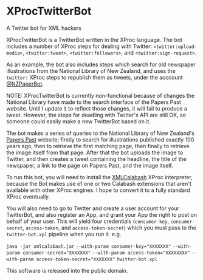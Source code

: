 # XProcTwitterBot
A Twitter bot for XML hackers

XProcTwitterBot is a TwitterBot written in the XProc language. The bot includes a number of XProc steps for dealing with Twitter: `<twitter:upload-media>`, `<twitter:tweet>`, `<twitter:followers>`, and `<twitter:sign-request>`.

As an example, the bot also includes steps which search for old newspaper illustrations from the National Library of New Zealand, and uses the `twitter:` XProc steps to republish them as tweets, under the acccount [@NZPaperBot](https://twitter.com/NZPaperBot).

NOTE: XProcTwitterBot is currently non-functional because of changes the National Library have made to the search interface of the Papers Past website. Until I update it to reflect those changes, it will fail to produce a tweet. However, the steps for deadling with Twitter's API are still OK, so someone could easily make a new TwitterBot based on it.

The bot makes a series of queries to the National Library of New Zealand's [Papers Past](http://paperspast.natlib.govt.nz/) website; firstly to search for illustrations published exactly 100 years ago, then to retrieve the first matching page, then finally to retrieve the image itself from that page. After that the bot uploads the image to Twitter, and then creates a tweet containing the headline, the title of the newspaper, a link to the page on Papers Past, and the image itself.

To run this bot, you will need to install the [XMLCalabash](http://xmlcalabash.com/) XProc interpreter, because the Bot makes use of one or two Calabash extensions that aren't available with other XProc engines. I hope to convert it to a fully standard XProc eventually.

You will also need to go to Twitter and create a user account for your TwitterBot, and also register an App, and grant your App the right to post on behalf of your user. This will yield four credentials (`consumer-key`, `consumer-secret`, `access-token`, and `access-token-secret`) which you must pass to the `twitter-bot.xpl` pipeline when you run it. e.g.

`java -jar xmlcalabash.jar` `--with-param consumer-key="XXXXXXX"` `--with-param consumer-secret="XXXXXXX"` `--with-param access-token="XXXXXXXX"` `--with-param access-token-secret="XXXXXXX"` `twitter-bot.xpl`


This software is released into the public domain.

